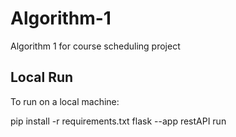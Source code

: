 # Algorithm-1
Algorithm 1 for course scheduling project

## Local Run

To run on a local machine:

pip install -r requirements.txt
flask --app restAPI run